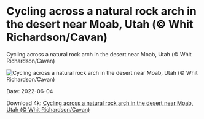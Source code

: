 # Cycling across a natural rock arch in the desert near Moab, Utah (© Whit Richardson/Cavan)

Cycling across a natural rock arch in the desert near Moab, Utah (© Whit Richardson/Cavan)

![Cycling across a natural rock arch in the desert near Moab, Utah (© Whit Richardson/Cavan)](https://bing.com/th?id=OHR.MoabCycling_EN-US6614069772_UHD.jpg&w=1024&h=576)

Date: 2022-06-04

Download 4k: [Cycling across a natural rock arch in the desert near Moab, Utah (© Whit Richardson/Cavan)](https://bing.com/th?id=OHR.MoabCycling_EN-US6614069772_UHD.jpg)

